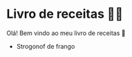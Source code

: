 # Livro de receitas :man_cook:

Olá! Bem vindo ao meu livro de receitas :wave:

- Strogonof de frango